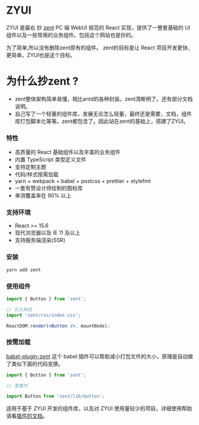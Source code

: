 # ZYUI

ZYUI 是最右 抄 [zent](https://youzan.github.io/zent/) PC 端 WebUI 规范的 React 实现，提供了一整套基础的 UI 组件以及一些常用的业务组件。包括这个网站也是抄的。

为了简单,所以没有删除zent原有的组件。
zent的目标是让 React 项目开发更快、更简单。ZYUI也是这个目标。         


# 为什么抄zent ?
* zent整体架构简单易懂，相比antd的各种封装。zent清晰明了。还有部分文档说明。
* 自己写了一个轻量的组件库，发展无论怎么轻量，最终还是需要，文档，组件库打包脚本化等等。zent都包含了。因此站在zent的基础上，搭建了ZYUI。

### 特性

* 高质量的 React 基础组件以及丰富的业务组件
* 内置 TypeScript 类型定义文件
* 支持定制主题
* 代码/样式按需加载
* yarn + webpack + babel + postcss + prettier + stylefmt
* 一套有赞设计师绘制的图标库
* 单测覆盖率在 90% 以上

### 支持环境

* React >= 15.6
* 现代浏览器以及 IE 11 及以上
* 支持服务端渲染(SSR)

### 安装

```bash
yarn add zent
```

### 使用组件

```jsx
import { Button } from 'zent';

// 引入样式
import 'zent/css/index.css';

ReactDOM.render(<Button />, mountNode);
```

### 按需加载

[babel-plugin-zent](babel-plugin-zent) 这个 babel 插件可以帮助减小打包文件的大小，原理是自动做了类似下面的代码变换。

```js
import { Button } from 'zent';

// 变换为

import Button from 'zent/lib/button';
```

适用于基于 ZYUI 开发的组件库，以及对 ZYUI 使用量较少的项目。详细使用帮助请看[插件的文档](babel-plugin-zent)。


